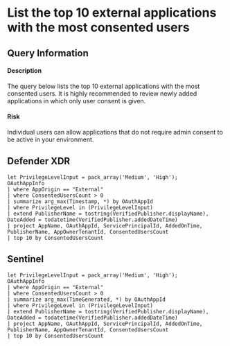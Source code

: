 # List the top 10 external applications with the most consented users

## Query Information

#### Description
The query below lists the top 10 external applications with the most consented users. It is highly recommended to review newly added applications in which only user consent is given.

#### Risk
Individual users can allow applications that do not require admin consent to be active in your environment.

## Defender XDR
```KQL
let PrivilegeLevelInput = pack_array('Medium', 'High');
OAuthAppInfo
| where AppOrigin == "External"
| where ConsentedUsersCount > 0
| summarize arg_max(Timestamp, *) by OAuthAppId
| where PrivilegeLevel in (PrivilegeLevelInput)
| extend PublisherName = tostring(VerifiedPublisher.displayName), DateAdded = todatetime(VerifiedPublisher.addedDateTime)
| project AppName, OAuthAppId, ServicePrincipalId, AddedOnTime, PublisherName, AppOwnerTenantId, ConsentedUsersCount
| top 10 by ConsentedUsersCount
```

## Sentinel
```KQL
let PrivilegeLevelInput = pack_array('Medium', 'High');
OAuthAppInfo
| where AppOrigin == "External"
| where ConsentedUsersCount > 0
| summarize arg_max(TimeGenerated, *) by OAuthAppId
| where PrivilegeLevel in (PrivilegeLevelInput)
| extend PublisherName = tostring(VerifiedPublisher.displayName), DateAdded = todatetime(VerifiedPublisher.addedDateTime)
| project AppName, OAuthAppId, ServicePrincipalId, AddedOnTime, PublisherName, AppOwnerTenantId, ConsentedUsersCount
| top 10 by ConsentedUsersCount
```
